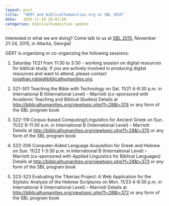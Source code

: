 ```yaml
---
layout: post
title:  "GERT and biblicalhumanities.org at SBL 2015"
date:   2015-11-10 18:03:50
categories: biblicalhumanities update
---
```

Interested in what we are doing?  Come talk to us at [SBL 2015](http://www.sbl-site.org/meetings/AnnualMeeting.aspx), November 21-24, 2015, in Atlanta, Georgia!

GERT is organizing or co-organizing the following sessions:

1. Saturday 11/21 from 11:30 to 3:30 - working session on digital resources for biblical study. If you are actively involved in producing digital resources and
  want to attend, please contact  <jonathan.robie@biblicalhumanities.org>.
 
2. S21-301 Teaching the Bible with Technology on Sat. 11/21 4-6:30 p.m. in International B (International Level) – Marriott (co-sponsored with Academic Teaching and Biblical Studies)
Details at http://biblicalhumanities.org/viewtopic.php?f=28&t=374 or any form of the SBL program book

3. S22-119 Corpus-based Computing/Linguistics for Ancient Greek on Sun. 11/22 9-11:30 a.m. in International B (International Level) – Marriott
Details at http://biblicalhumanities.org/viewtopic.php?f=28&t=370 or any form of the SBL program book

4. S22-206 Computer-Aided Language Acquisition for Greek and Hebrew on Sun. 11/22 1-3:30 p.m. in International B (International Level) – Marriott (co-sponsored with Applied Linguistics for Biblical Languages)
Details at http://biblicalhumanities.org/viewtopic.php?f=28&t=373 or any form of the SBL program book
 
5. S23-323 Evaluating the Tiberias Project: A Web Application for the Stylistic Analysis of the Hebrew Scriptures on Mon. 11/23 4-6:30 p.m. in International 4 (International Level) – Marriott
Details at http://biblicalhumanities.org/viewtopic.php?f=28&t=372 or any form of the SBL program book



